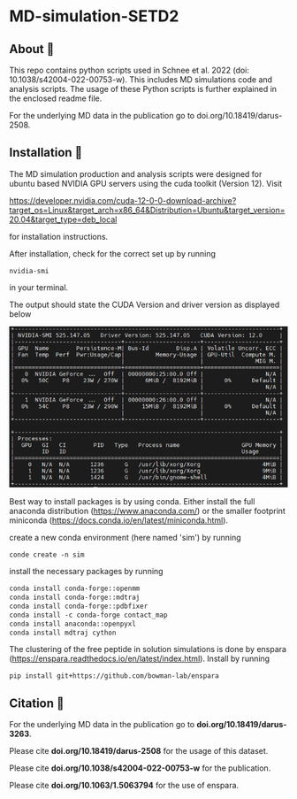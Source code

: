 # MD-simulation-SETD2

## About :dna:
This repo contains python scripts used in Schnee et al. 2022 (doi: 10.1038/s42004-022-00753-w). This includes MD simulations code and analysis scripts. The usage of these Python scripts is further explained in the enclosed readme file.

For the underlying MD data in the publication go to doi.org/10.18419/darus-2508.

## Installation :rocket:
The MD simulation production and analysis scripts were designed for ubuntu based NVIDIA GPU servers using the cuda toolkit (Version 12). Visit 

https://developer.nvidia.com/cuda-12-0-0-download-archive?target_os=Linux&target_arch=x86_64&Distribution=Ubuntu&target_version=20.04&target_type=deb_local

for installation instructions.

After installation, check for the correct set up by running

```
nvidia-smi
```
in your terminal.

The output should state the CUDA Version and driver version as displayed below

![Example output from nvidia-smi](nvidia-smi.PNG)

Best way to install packages is by using conda. Either install the full anaconda distribution (https://www.anaconda.com/) or the smaller footprint miniconda (https://docs.conda.io/en/latest/miniconda.html).

create a new conda environment (here named 'sim') by running

```
conde create -n sim
```

install the necessary packages by running

```
conda install conda-forge::openmm
conda install conda-forge::mdtraj
conda install conda-forge::pdbfixer
conda install -c conda-forge contact_map
conda install anaconda::openpyxl
conda install mdtraj cython
```

The clustering of the free peptide in solution simulations is done by enspara (https://enspara.readthedocs.io/en/latest/index.html). Install by running

```
pip install git+https://github.com/bowman-lab/enspara
```

## Citation :bookmark_tabs:

For the underlying MD data in the publication go to **doi.org/10.18419/darus-3263**.

Please cite **doi.org/10.18419/darus-2508** for the usage of this dataset.

Please cite **doi.org/10.1038/s42004-022-00753-w** for the publication.

Please cite **doi.org/10.1063/1.5063794** for the use of enspara.
